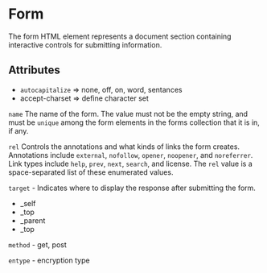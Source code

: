 # Form

The form HTML element represents a document section containing interactive controls for submitting information.

## Attributes

- `autocapitalize` => none, off, on, word, sentances
- accept-charset => define character set

`name`
The name of the form. The value must not be the empty string, and must be `unique` among the form elements in the forms collection that it is in, if any.

`rel`
Controls the annotations and what kinds of links the form creates. Annotations include `external`, `nofollow`, `opener`, `noopener`, and `noreferrer`. Link types include `help`, `prev`, `next`, `search`, and license. The `rel` value is a space-separated list of these enumerated values.

`target` - Indicates where to display the response after submitting the form.

- \_self
- \_top
- \_parent
- \_top

`method` - get, post

`entype` - encryption type
